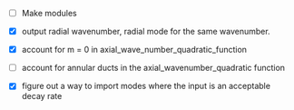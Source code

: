 -[ ] Make modules
 - [x] output radial wavenumber, radial mode for the same wavenumber.
 - [x] account for m = 0 in axial_wave_number_quadratic_function
 - [ ] account for annular ducts in the axial_wavenumber_quadratic function
 - [x] figure out a way to import modes where the input is an acceptable decay
 rate

